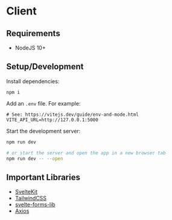 # Client

## Requirements

* NodeJS 10+

## Setup/Development

Install dependencies:

```
npm i
```

Add an `.env` file. For example:

```
# See: https://vitejs.dev/guide/env-and-mode.html
VITE_API_URL=http://127.0.0.1:5000
```

Start the development server:

```bash
npm run dev

# or start the server and open the app in a new browser tab
npm run dev -- --open
```

## Important Libraries

* [SvelteKit](https://kit.svelte.dev)
* [TailwindCSS](https://tailwindcss.com)
* [svelte-forms-lib](https://svelte-forms-lib-sapper-docs.vercel.app)
* [Axios](https://axios-http.com)
